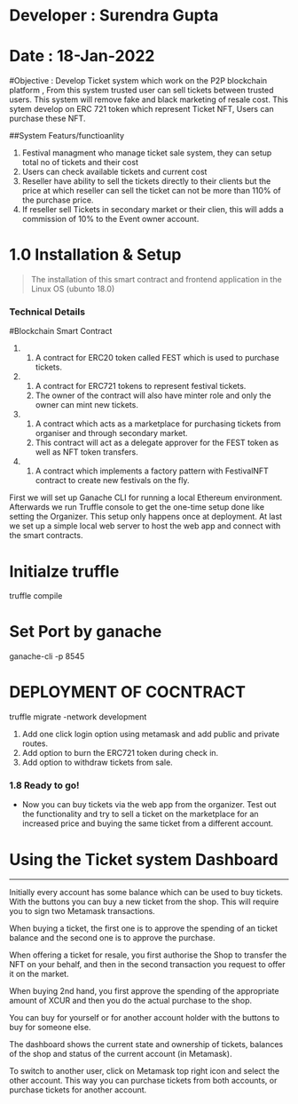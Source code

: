 # Developer : Surendra Gupta
# Date : 18-Jan-2022

#Objective : 
Develop Ticket system which work on the P2P blockchain platform , From this system trusted user can sell
tickets between trusted users. This system will remove fake and black marketing of resale cost. This sytem develop on
ERC 721 token which represent Ticket NFT, Users can purchase these NFT.

##System Featurs/functioanlity

1. Festival managment who manage ticket sale system, they can setup total no of tickets and their cost
2. Users can check available tickets and current cost 
3. Reseller have ability to sell the tickets directly to their clients but the price at which reseller can sell the ticket
   can not be more than 110% of the purchase price.
5. If reseller sell Tickets in secondary market or their clien, this will adds a commission of 10% to the Event owner account.

# 1.0 Installation & Setup
> The installation of this smart contract and frontend application in the Linux OS (ubunto 18.0)

### Technical Details
#Blockchain Smart Contract

1. 
    1. A contract for ERC20 token called FEST which is used to purchase tickets.
2. 
    1. A contract for ERC721 tokens to represent festival tickets.
    2. The owner of the contract will also have minter role and only the owner can mint new tickets.
3. 
    1. A contract which acts as a marketplace for purchasing tickets from organiser and through secondary market.
    2. This contract will act as a delegate approver for the FEST token as well as NFT token transfers.
4. 
    1. A contract which implements a factory pattern with FestivalNFT contract to create new festivals on the fly.
	

First we will set up Ganache CLI for running a local Ethereum environment. Afterwards we run Truffle console to get the one-time setup done like setting the Organizer. This setup only happens once at deployment.
At last we set up a simple local web server to host the web app and connect with the smart contracts.

# Initialze truffle 

truffle compile

# Set Port by ganache

ganache-cli -p 8545

# DEPLOYMENT OF COCNTRACT
truffle migrate -network development

1. Add one click login option using metamask and add public and private routes.
2. Add option to burn the ERC721 token during check in.
3. Add option to withdraw tickets from sale.

### 1.8 Ready to go!
- Now you can buy tickets via the web app from the organizer. Test out the functionality and try to sell a ticket on the marketplace for an increased price and buying the same ticket from a different account.

# Using the Ticket system Dashboard
-----------
Initially every account has some balance which can be used to buy tickets.
With the buttons you can buy a new ticket from the shop. This will require you to sign
two Metamask transactions.

When buying a ticket, the first one is to approve the spending of an ticket balance and the
second one is to approve the purchase.

When offering a ticket for resale, you first authorise the Shop to transfer the NFT on your
behalf, and then in the second transaction you request to offer it on the market.

When buying 2nd hand, you first approve the spending of the appropriate amount of XCUR and
then you do the actual purchase to the shop.

You can buy for yourself or for another account holder with the buttons to buy for someone else.

The dashboard shows the current state and ownership of tickets, balances of the shop and status of the current account (in Metamask).

To switch to another user, click on Metamask top right icon and select the other account. This way you can purchase tickets from both accounts, or purchase tickets for another account. 
